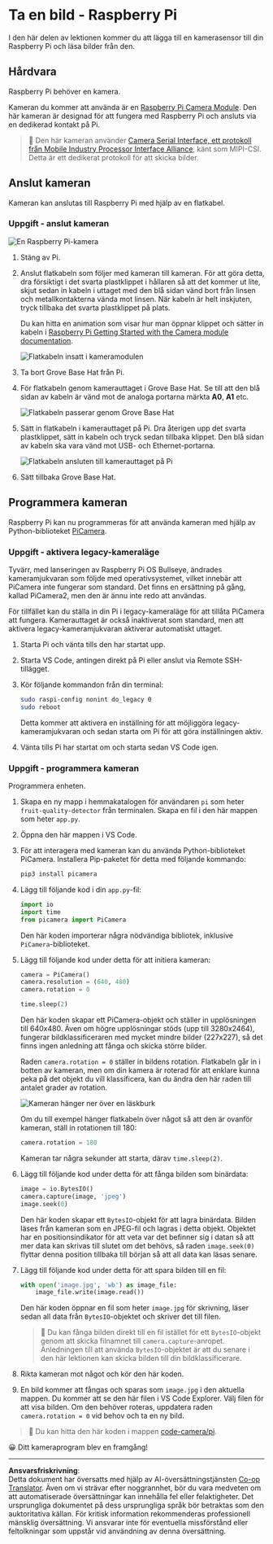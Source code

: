 <!--
CO_OP_TRANSLATOR_METADATA:
{
  "original_hash": "c677667095f6133eee418c7e53615d05",
  "translation_date": "2025-08-27T20:41:42+00:00",
  "source_file": "4-manufacturing/lessons/2-check-fruit-from-device/pi-camera.md",
  "language_code": "sv"
}
-->
# Ta en bild - Raspberry Pi

I den här delen av lektionen kommer du att lägga till en kamerasensor till din Raspberry Pi och läsa bilder från den.

## Hårdvara

Raspberry Pi behöver en kamera.

Kameran du kommer att använda är en [Raspberry Pi Camera Module](https://www.raspberrypi.org/products/camera-module-v2/). Den här kameran är designad för att fungera med Raspberry Pi och ansluts via en dedikerad kontakt på Pi.

> 💁 Den här kameran använder [Camera Serial Interface, ett protokoll från Mobile Industry Processor Interface Alliance](https://wikipedia.org/wiki/Camera_Serial_Interface), känt som MIPI-CSI. Detta är ett dedikerat protokoll för att skicka bilder.

## Anslut kameran

Kameran kan anslutas till Raspberry Pi med hjälp av en flatkabel.

### Uppgift - anslut kameran

![En Raspberry Pi-kamera](../../../../../translated_images/pi-camera-module.4278753c31bd6e757aa2b858be97d72049f71616278cefe4fb5abb485b40a078.sv.png)

1. Stäng av Pi.

1. Anslut flatkabeln som följer med kameran till kameran. För att göra detta, dra försiktigt i det svarta plastklippet i hållaren så att det kommer ut lite, skjut sedan in kabeln i uttaget med den blå sidan vänd bort från linsen och metallkontakterna vända mot linsen. När kabeln är helt inskjuten, tryck tillbaka det svarta plastklippet på plats.

    Du kan hitta en animation som visar hur man öppnar klippet och sätter in kabeln i [Raspberry Pi Getting Started with the Camera module documentation](https://projects.raspberrypi.org/en/projects/getting-started-with-picamera/2).

    ![Flatkabeln insatt i kameramodulen](../../../../../translated_images/pi-camera-ribbon-cable.0bf82acd251611c21ac616f082849413e2b322a261d0e4f8fec344248083b07e.sv.png)

1. Ta bort Grove Base Hat från Pi.

1. För flatkabeln genom kamerauttaget i Grove Base Hat. Se till att den blå sidan av kabeln är vänd mot de analoga portarna märkta **A0**, **A1** etc.

    ![Flatkabeln passerar genom Grove Base Hat](../../../../../translated_images/grove-base-hat-ribbon-cable.501fed202fcf73b11b2b68f6d246189f7d15d3e4423c572ddee79d77b4632b47.sv.png)

1. Sätt in flatkabeln i kamerauttaget på Pi. Dra återigen upp det svarta plastklippet, sätt in kabeln och tryck sedan tillbaka klippet. Den blå sidan av kabeln ska vara vänd mot USB- och Ethernet-portarna.

    ![Flatkabeln ansluten till kamerauttaget på Pi](../../../../../translated_images/pi-camera-socket-ribbon-cable.a18309920b11800911082ed7aa6fb28e6d9be3a022e4079ff990016cae3fca10.sv.png)

1. Sätt tillbaka Grove Base Hat.

## Programmera kameran

Raspberry Pi kan nu programmeras för att använda kameran med hjälp av Python-biblioteket [PiCamera](https://pypi.org/project/picamera/).

### Uppgift - aktivera legacy-kameraläge

Tyvärr, med lanseringen av Raspberry Pi OS Bullseye, ändrades kameramjukvaran som följde med operativsystemet, vilket innebär att PiCamera inte fungerar som standard. Det finns en ersättning på gång, kallad PiCamera2, men den är ännu inte redo att användas.

För tillfället kan du ställa in din Pi i legacy-kameraläge för att tillåta PiCamera att fungera. Kamerauttaget är också inaktiverat som standard, men att aktivera legacy-kameramjukvaran aktiverar automatiskt uttaget.

1. Starta Pi och vänta tills den har startat upp.

1. Starta VS Code, antingen direkt på Pi eller anslut via Remote SSH-tillägget.

1. Kör följande kommandon från din terminal:

    ```sh
    sudo raspi-config nonint do_legacy 0
    sudo reboot
    ```

    Detta kommer att aktivera en inställning för att möjliggöra legacy-kameramjukvaran och sedan starta om Pi för att göra inställningen aktiv.

1. Vänta tills Pi har startat om och starta sedan VS Code igen.

### Uppgift - programmera kameran

Programmera enheten.

1. Skapa en ny mapp i hemmakatalogen för användaren `pi` som heter `fruit-quality-detector` från terminalen. Skapa en fil i den här mappen som heter `app.py`.

1. Öppna den här mappen i VS Code.

1. För att interagera med kameran kan du använda Python-biblioteket PiCamera. Installera Pip-paketet för detta med följande kommando:

    ```sh
    pip3 install picamera
    ```

1. Lägg till följande kod i din `app.py`-fil:

    ```python
    import io
    import time
    from picamera import PiCamera
    ```

    Den här koden importerar några nödvändiga bibliotek, inklusive `PiCamera`-biblioteket.

1. Lägg till följande kod under detta för att initiera kameran:

    ```python
    camera = PiCamera()
    camera.resolution = (640, 480)
    camera.rotation = 0
    
    time.sleep(2)
    ```

    Den här koden skapar ett PiCamera-objekt och ställer in upplösningen till 640x480. Även om högre upplösningar stöds (upp till 3280x2464), fungerar bildklassificeraren med mycket mindre bilder (227x227), så det finns ingen anledning att fånga och skicka större bilder.

    Raden `camera.rotation = 0` ställer in bildens rotation. Flatkabeln går in i botten av kameran, men om din kamera är roterad för att enklare kunna peka på det objekt du vill klassificera, kan du ändra den här raden till antalet grader av rotation.

    ![Kameran hänger ner över en läskburk](../../../../../translated_images/pi-camera-upside-down.5376961ba31459883362124152ad6b823d5ac5fc14e85f317e22903bd681c2b6.sv.png)

    Om du till exempel hänger flatkabeln över något så att den är ovanför kameran, ställ in rotationen till 180:

    ```python
    camera.rotation = 180
    ```

    Kameran tar några sekunder att starta, därav `time.sleep(2)`.

1. Lägg till följande kod under detta för att fånga bilden som binärdata:

    ```python
    image = io.BytesIO()
    camera.capture(image, 'jpeg')
    image.seek(0)
    ```

    Den här koden skapar ett `BytesIO`-objekt för att lagra binärdata. Bilden läses från kameran som en JPEG-fil och lagras i detta objekt. Objektet har en positionsindikator för att veta var det befinner sig i datan så att mer data kan skrivas till slutet om det behövs, så raden `image.seek(0)` flyttar denna position tillbaka till början så att all data kan läsas senare.

1. Lägg till följande kod under detta för att spara bilden till en fil:

    ```python
    with open('image.jpg', 'wb') as image_file:
        image_file.write(image.read())
    ```

    Den här koden öppnar en fil som heter `image.jpg` för skrivning, läser sedan all data från `BytesIO`-objektet och skriver det till filen.

    > 💁 Du kan fånga bilden direkt till en fil istället för ett `BytesIO`-objekt genom att skicka filnamnet till `camera.capture`-anropet. Anledningen till att använda `BytesIO`-objektet är att du senare i den här lektionen kan skicka bilden till din bildklassificerare.

1. Rikta kameran mot något och kör den här koden.

1. En bild kommer att fångas och sparas som `image.jpg` i den aktuella mappen. Du kommer att se den här filen i VS Code Explorer. Välj filen för att visa bilden. Om den behöver roteras, uppdatera raden `camera.rotation = 0` vid behov och ta en ny bild.

> 💁 Du kan hitta den här koden i mappen [code-camera/pi](../../../../../4-manufacturing/lessons/2-check-fruit-from-device/code-camera/pi).

😀 Ditt kameraprogram blev en framgång!

---

**Ansvarsfriskrivning**:  
Detta dokument har översatts med hjälp av AI-översättningstjänsten [Co-op Translator](https://github.com/Azure/co-op-translator). Även om vi strävar efter noggrannhet, bör du vara medveten om att automatiserade översättningar kan innehålla fel eller felaktigheter. Det ursprungliga dokumentet på dess ursprungliga språk bör betraktas som den auktoritativa källan. För kritisk information rekommenderas professionell mänsklig översättning. Vi ansvarar inte för eventuella missförstånd eller feltolkningar som uppstår vid användning av denna översättning.